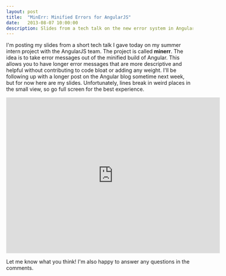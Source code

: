 ```yaml
---
layout: post
title:  "MinErr: Minified Errors for AngularJS"
date:   2013-08-07 10:00:00
description: Slides from a tech talk on the new error system in AngularJS.
---
```


I'm posting my slides from a short tech talk I gave today on my summer intern
project with the AngularJS team. The project is called **minerr**. The idea is
to take error messages out of the minified build of Angular. This allows you to
have longer error messages that are more descriptive and helpful without
contributing to code bloat or adding any weight. I'll be following up with a
longer post on the Angular blog sometime next week, but for now here are my
slides. Unfortunately, lines break in weird places in the small view, so go full
screen for the best experience.

<iframe src="http://slid.es/kensheedlo/minerr/embed" width="576" height="420"
scrolling="no" frameborder="0" webkitallowfullscreen mozallowfullscreen
allowfullscreen></iframe>

Let me know what you think! I'm also happy to answer any questions in the
comments.

